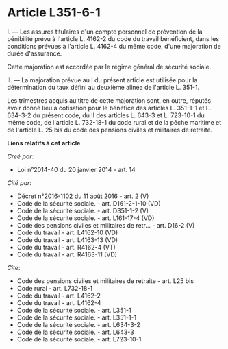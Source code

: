 # Article L351-6-1

I. ― Les assurés titulaires d'un compte personnel de prévention de la pénibilité prévu à l'article L. 4162-2 du code du
travail bénéficient, dans les conditions prévues à l'article L. 4162-4 du même code, d'une majoration de durée d'assurance. 

Cette majoration est accordée par le régime général de sécurité sociale. 

II. ― La majoration prévue au I du présent article est utilisée pour la détermination du taux défini au deuxième alinéa de
l'article L. 351-1. 

Les trimestres acquis au titre de cette majoration sont, en outre, réputés avoir donné lieu à cotisation pour le bénéfice des
articles L. 351-1-1 et L. 634-3-2 du présent code, du II des articles L. 643-3 et L. 723-10-1 du même code, de l'article L.
732-18-1 du code rural et de la pêche maritime et de l'article L. 25 bis du code des pensions civiles et militaires de
retraite.

**Liens relatifs à cet article**

_Créé par_:

  - Loi n°2014-40 du 20 janvier 2014 - art. 14

_Cité par_:

  - Décret n°2016-1102 du 11 août 2016 - art. 2 (V)
  - Code de la sécurité sociale. - art. D161-2-1-10 (VD)
  - Code de la sécurité sociale. - art. D351-1-2 (V)
  - Code de la sécurité sociale. - art. L161-17-4 (VD)
  - Code des pensions civiles et militaires de retr... - art. D16-2 (V)
  - Code du travail - art. L4162-10 (VD)
  - Code du travail - art. L4163-13 (VD)
  - Code du travail - art. R4162-4 (VT)
  - Code du travail - art. R4163-11 (VD)

_Cite_:

  - Code des pensions civiles et militaires de retraite - art. L25 bis
  - Code rural - art. L732-18-1
  - Code du travail - art. L4162-2
  - Code du travail - art. L4162-4
  - Code de la sécurité sociale. - art. L351-1
  - Code de la sécurité sociale. - art. L351-1-1
  - Code de la sécurité sociale. - art. L634-3-2
  - Code de la sécurité sociale. - art. L643-3
  - Code de la sécurité sociale. - art. L723-10-1
